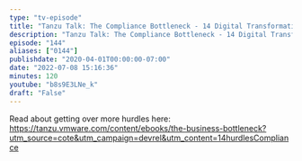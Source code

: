 ```yaml
---
type: "tv-episode"
title: "Tanzu Talk: The Compliance Bottleneck - 14 Digital Transformation Bottlenecks (01/14) #shorts"
description: "Tanzu Talk: The Compliance Bottleneck - 14 Digital Transformation Bottlenecks (01/14) #shorts"
episode: "144"
aliases: ["0144"]
publishdate: "2020-04-01T00:00:00-07:00"
date: "2022-07-08 15:16:36"
minutes: 120
youtube: "b8s9E3LNe_k"
draft: "False"
---
```


Read about getting over more hurdles here: https://tanzu.vmware.com/content/ebooks/the-business-bottleneck?utm_source=cote&utm_campaign=devrel&utm_content=14hurdlesCompliance